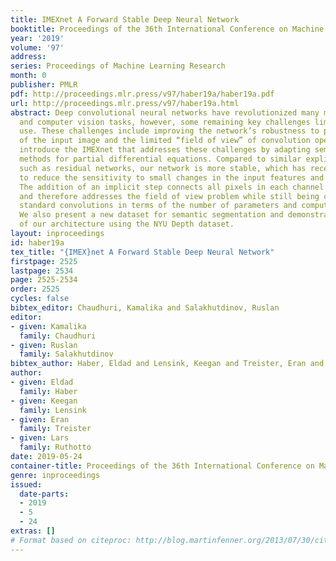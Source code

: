 ```yaml
---
title: IMEXnet A Forward Stable Deep Neural Network
booktitle: Proceedings of the 36th International Conference on Machine Learning
year: '2019'
volume: '97'
address: 
series: Proceedings of Machine Learning Research
month: 0
publisher: PMLR
pdf: http://proceedings.mlr.press/v97/haber19a/haber19a.pdf
url: http://proceedings.mlr.press/v97/haber19a.html
abstract: Deep convolutional neural networks have revolutionized many machine learning
  and computer vision tasks, however, some remaining key challenges limit their wider
  use. These challenges include improving the network’s robustness to perturbations
  of the input image and the limited “field of view” of convolution operators. We
  introduce the IMEXnet that addresses these challenges by adapting semi-implicit
  methods for partial differential equations. Compared to similar explicit networks,
  such as residual networks, our network is more stable, which has recently shown
  to reduce the sensitivity to small changes in the input features and improve generalization.
  The addition of an implicit step connects all pixels in each channel of the image
  and therefore addresses the field of view problem while still being comparable to
  standard convolutions in terms of the number of parameters and computational complexity.
  We also present a new dataset for semantic segmentation and demonstrate the effectiveness
  of our architecture using the NYU Depth dataset.
layout: inproceedings
id: haber19a
tex_title: "{IMEX}net A Forward Stable Deep Neural Network"
firstpage: 2525
lastpage: 2534
page: 2525-2534
order: 2525
cycles: false
bibtex_editor: Chaudhuri, Kamalika and Salakhutdinov, Ruslan
editor:
- given: Kamalika
  family: Chaudhuri
- given: Ruslan
  family: Salakhutdinov
bibtex_author: Haber, Eldad and Lensink, Keegan and Treister, Eran and Ruthotto, Lars
author:
- given: Eldad
  family: Haber
- given: Keegan
  family: Lensink
- given: Eran
  family: Treister
- given: Lars
  family: Ruthotto
date: 2019-05-24
container-title: Proceedings of the 36th International Conference on Machine Learning
genre: inproceedings
issued:
  date-parts:
  - 2019
  - 5
  - 24
extras: []
# Format based on citeproc: http://blog.martinfenner.org/2013/07/30/citeproc-yaml-for-bibliographies/
---
```

